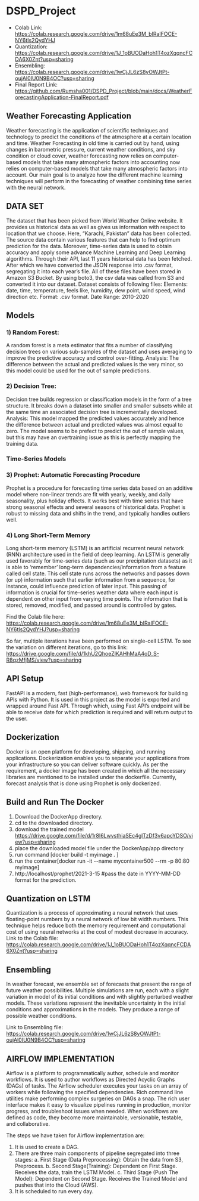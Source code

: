 # DSPD_Project

- Colab Link: https://colab.research.google.com/drive/1m68uEe3M_bIRaIFOCE-NY6tIs2QydYHJ
- Quantization: https://colab.research.google.com/drive/1J_1oBUODaHoh1T4ozXqqncFCDA6X0Znt?usp=sharing
- Ensembling: https://colab.research.google.com/drive/1wCjJL6zS8yOWJtPt-oujAl0IU0N9B4OC?usp=sharing
- Final Report Link: https://github.com/Rumsha001/DSPD_Project/blob/main/docs/WeatherForecastingApplication-FinalReport.pdf


## Weather Forecasting Application
Weather forecasting is the application of scientific techniques and technology to predict the conditions of the atmosphere at a certain location and time. Weather Forecasting in old time is carried out by hand, using changes in barometric pressure, current weather conditions, and sky condition or cloud cover, weather forecasting now relies on computer-based models that take many atmospheric factors into accounting now relies on computer-based models that take many atmospheric factors into account. 
Our main goal is to analyze how the different machine learning techniques will perform in the forecasting of weather combining time series with the neural network.

## DATA SET
The dataset that has been picked from World Weather Online website. 
It provides us historical data as well as gives us information with respect to location that we choose. Here, “Karachi, Pakistan” data has been collected.  
The source data contain various features that can help to find optimum prediction for the data. 
Moreover, time-series data is used to obtain accuracy and apply some advance Machine Learning and Deep Learning algorithms.
Through their API, last 11 years historical data has been fetched.
After which we have converted the JSON response into .csv format, segregating it into each year’s file.
All of these files have been stored in Amazon S3 Bucket. By using boto3, the csv data was called from S3 and converted it into our dataset. 
Dataset consists of following files:
  Elements: date, time, temperature, feels like, humidity, dew point, wind speed, wind direction etc.
  Format: .csv format.
  Date Range: 2010-2020

## Models

### 1)	Random Forest:
A random forest is a meta estimator that fits a number of classifying decision trees on various sub-samples of the dataset and uses averaging to improve the predictive accuracy and control over-fitting.
Analysis: The difference between the actual and predicted values is the very minor, so this model could be used for the out of sample predictions.

###  2)	Decision Tree:
Decision tree builds regression or classification models in the form of a tree structure. It breaks down a dataset into smaller and smaller subsets while at the same time an associated decision tree is incrementally developed.
Analysis: This model mapped the predicted values accurately and hence the difference between actual and predicted values was almost equal to zero. The model seems to be prefect to predict the out of sample values, but this may have an overtraining issue as this is perfectly mapping the training data.

### Time-Series Models
### 3)	Prophet: Automatic Forecasting Procedure
Prophet is a procedure for forecasting time series data based on an additive model where non-linear trends are fit with yearly, weekly, and daily seasonality, plus holiday effects. It works best with time series that have strong seasonal effects and several seasons of historical data. Prophet is robust to missing data and shifts in the trend, and typically handles outliers well.


### 4)	Long Short-Term Memory
Long short-term memory (LSTM) is an artificial recurrent neural network (RNN) architecture used in the field of deep learning. An LSTM is generally used favorably for time-series data (such as our precipitation datasets) as it is able to ‘remember’ long-term dependencies/information from a feature called cell state. This cell state runs across the networks and passes down (or up) information such that earlier information from a sequence, for instance, could influence prediction of later input. This passing of information is crucial for time-series weather data where each input is dependent on other input from varying time points. The information that is stored, removed, modified, and passed around is controlled by gates. 

Find the Colab file here: https://colab.research.google.com/drive/1m68uEe3M_bIRaIFOCE-NY6tIs2QydYHJ?usp=sharing

So far, multiple iterations have been performed on single-cell LSTM. To see the variation on different iterations, go to this link:
https://drive.google.com/file/d/1khU2QhoeZlKAHhMaA4oD_S-R8qzMfjMS/view?usp=sharing


## API Setup
FastAPI is a modern, fast (high-performance), web framework for building APIs with Python.
It is used in this project as the model is exported and wrapped around Fast API.
Through which, using Fast API’s endpoint will be able to receive date for which prediction is required and will return output to the user.


## Dockerization
Docker is an open platform for developing, shipping, and running applications. Dockerization enables you to separate your applications from your infrastructure so you can deliver software quickly.
As per the requirement, a docker image has been created in which all the necessary libraries are mentioned to be installed under the dockerfile.
Currently, forecast analysis that is done using Prophet is only dockerized.

## Build and Run The Docker

1) Download the DockerApp directory.
2) cd to the downloaded directory.
3) download the trained model https://drive.google.com/file/d/1r8I6LwvsthiaSEc4glTzDf3v6apcYDSO/view?usp=sharing
4) place the downloaded model file under the DockerApp/app directory
5) run command [docker build -t myimage . ]
6) run the container[docker run -it --name mycontainer500 --rm -p 80:80 myimage] 
7) http://localhost/prophet/2021-3-15 #pass the date in YYYY-MM-DD format for the prediction.

## Quantization on LSTM

Quantization is a process of approximating a neural network that uses floating-point numbers by a neural network of low bit width numbers. This technique helps reduce both the memory requirement and computational cost of using neural networks at the cost of modest decrease in accuracy.
Link to the Colab file: 
https://colab.research.google.com/drive/1J_1oBUODaHoh1T4ozXqqncFCDA6X0Znt?usp=sharing 

## Ensembling
In weather forecast, we ensemble set of forecasts that present the range of future weather possibilities. Multiple simulations are run, each with a slight variation in model of its initial conditions and with slightly perturbed weather models. These variations represent the inevitable uncertainty in the initial conditions and approximations in the models. They produce a range of possible weather conditions.

Link to Ensembling file:
https://colab.research.google.com/drive/1wCjJL6zS8yOWJtPt-oujAl0IU0N9B4OC?usp=sharing 

## AIRFLOW IMPLEMENTATION

Airflow is a platform to programmatically author, schedule and monitor workflows. It is used to author workflows as Directed Acyclic Graphs (DAGs) of tasks. The Airflow scheduler executes your tasks on an array of workers while following the specified dependencies. Rich command line utilities make performing complex surgeries on DAGs a snap. The rich user interface makes it easy to visualize pipelines running in production, monitor progress, and troubleshoot issues when needed.
When workflows are defined as code, they become more maintainable, versionable, testable, and collaborative.

The steps we have taken for Airflow implementation are:
1)	It is used to create a DAG.
2)	There are three main components of pipeline segregated into three stages:
a.	First Stage (Data Preprocessing): Obtain the data from S3, Preprocess.
b.	Second Stage(Training): Dependent on First Stage. Receives the data, train the LSTM Model.
c.	Third Stage (Push The Model): Dependent on Second Stage. Receives the Trained Model and pushes that into the Cloud (AWS).
3)	It is scheduled to run every day.



